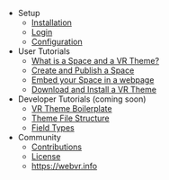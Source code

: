 - Setup
    - [Installation](/documentation/{{version}}/installation)
    - [Login](/documentation/{{version}}/login)
    - [Configuration](/documentation/{{version}}/configuration)
- User Tutorials 
    - [What is a Space and a VR Theme?](/documentation/{{version}}/what-is-a-space-and-a-vr-theme)
    - [Create and Publish a Space](/documentation/{{version}}/create-publish-webvr-space)
    - [Embed your Space in a webpage](/documentation/{{version}}/)
    - [Download and Install a VR Theme](/documentation/{{version}}/) 
- Developer Tutorials (coming soon)
    - [VR Theme Boilerplate](/documentation/{{version}}/) 
    - [Theme File Structure](/documentation/{{version}}/) 
    - [Field Types](/documentation/{{version}}/) 
- Community
    - [Contributions](/documentation/{{version}}/contributions)
    - [License](/documentation/{{version}}/license)
    - <a href="https://webvr.info">https://webvr.info</a>
